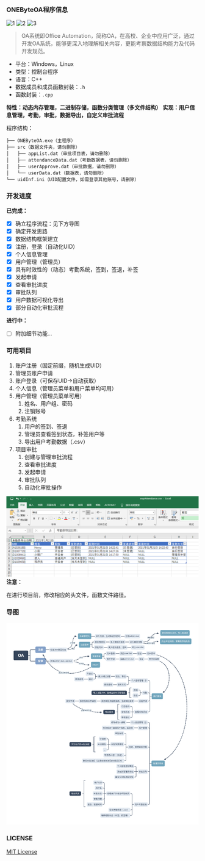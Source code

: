### ONEByteOA程序信息

![1](https://img.shields.io/github/license/CSTHenry/ONEByteOA) ![2](https://img.shields.io/github/v/release/CSTHenry/ONEByteOA?include_prereleases) ![3](https://img.shields.io/github/downloads/CSTHenry/ONEByteOA/total)

> OA系统即Office Automation，简称OA，在高校、企业中应用广泛，通过开发OA系统，能够更深入地理解相关内容，更能考察数据结构能力及代码开发规范。

- 平台：Windows，Linux
- 类型：控制台程序
- 语言：C++
- 数据成员和成员函数封装：```.h```
- 函数封装：```.cpp```

**特性：动态内存管理，二进制存储，函数分类管理（多文件结构）**
**实现：用户信息管理，考勤，审批，数据导出，自定义审批流程**

程序结构：

```
├── ONEByteOA.exe（主程序）
├── src（数据文件夹，请勿删除）
│   ├── appList.dat（审批项目表，请勿删除）
│   ├── attendanceData.dat（考勤数据表，请勿删除）
│   ├── userApprove.dat（审批数据，请勿删除）
│   └── userData.dat（数据表，请勿删除）
└── uidInf.ini（UID配置文件，如需登录其他账号，请删除）
```

### 开发进度

**已完成：**
* [x] 确立程序流程：见下方导图
* [x] 确定开发思路
* [x] 数据结构框架建立
* [x] 注册，登录（自动化UID）
* [x] 个人信息管理
* [x] 用户管理（管理员）
* [x] 具有时效性的（动态）考勤系统，签到，签退，补签
* [x] 发起申请
* [x] 查看审批进度
* [x] 审批队列
* [x] 用户数据可视化导出
* [x] 部分自动化审批流程

**进行中：**

* [ ] 附加细节功能...

### 可用项目

1. 账户注册（固定前缀，随机生成UID）
2. 管理员账户申请
3. 账户登录（可保存UID->自动获取）
4. 个人信息（管理员菜单和用户菜单均可用）
5. 用户管理（管理员菜单可用）
   1. 姓名、用户组、密码
   2. 注销账号
6. 考勤系统
   1. 用户的签到、签退
   2. 管理员查看签到状态，补签用户等
   3. 导出用户考勤数据（.csv）
7. 项目审批
   1. 创建与管理审批流程
   2. 查看审批进度
   3. 发起申请
   4. 审批队列
   5. 自动化审批操作

![exp](https://github.com/CSTHenry/ONEByteOA/blob/master/src/exp.png)
**注意：**

在进行项目前，修改相应的头文件，函数文件路径。

### 导图

![mind](https://github.com/CSTHenry/ONEByteOA/blob/master/src/mind.svg)

### LICENSE

[MIT License](https://github.com/CSTHenry/ONEByteOA/blob/main/LICENSE)
